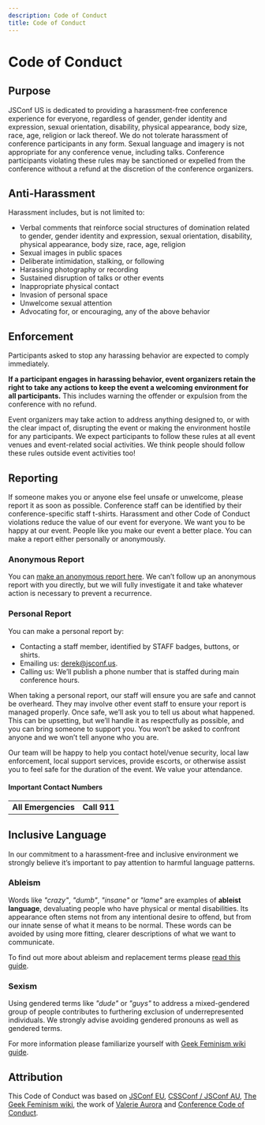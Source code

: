 ```yaml
---
description: Code of Conduct
title: Code of Conduct
---
```


# Code of Conduct

## Purpose

JSConf US is dedicated to providing a harassment-free conference experience for everyone, regardless of gender, gender identity and expression, sexual orientation, disability, physical appearance, body size, race, age, religion or lack thereof. We do not tolerate harassment of conference participants in any form. Sexual language and imagery is not appropriate for any conference venue, including talks. Conference participants violating these rules may be sanctioned or expelled from the conference without a refund at the discretion of the conference organizers.

## Anti-Harassment

Harassment includes, but is not limited to:

*   Verbal comments that reinforce social structures of domination related to gender, gender identity and expression, sexual orientation, disability, physical appearance, body size, race, age, religion
*   Sexual images in public spaces
*   Deliberate intimidation, stalking, or following
*   Harassing photography or recording
*   Sustained disruption of talks or other events
*   Inappropriate physical contact
*   Invasion of personal space
*   Unwelcome sexual attention
*   Advocating for, or encouraging, any of the above behavior

## Enforcement

Participants asked to stop any harassing behavior are expected to comply immediately.

**If a participant engages in harassing behavior, event organizers retain the right to take any actions to keep the event a welcoming environment for all participants.** This includes warning the offender or expulsion from the conference with no refund.

Event organizers may take action to address anything designed to, or with the clear impact of, disrupting the event or making the environment hostile for any participants. We expect participants to follow these rules at all event venues and event-related social activities. We think people should follow these rules outside event activities too!

## Reporting

If someone makes you or anyone else feel unsafe or unwelcome, please report it as soon as possible. Conference staff can be identified by their conference-specific staff t-shirts. Harassment and other Code of Conduct violations reduce the value of our event for everyone. We want you to be happy at our event. People like you make our event a better place. You can make a report either personally or anonymously.

### Anonymous Report

You can [make an anonymous report here][2018-report-form]. We can’t follow up an anonymous report with you directly, but we will fully investigate it and take whatever action is necessary to prevent a recurrence.

### Personal Report

You can make a personal report by:

*   Contacting a staff member, identified by STAFF badges, buttons, or shirts.
*   Emailing us: [derek@jsconf.us](mailto:derek@jsconf.us).
*   Calling us: We’ll publish a phone number that is staffed during main conference hours.

When taking a personal report, our staff will ensure you are safe and cannot be overheard. They may involve other event staff to ensure your report is managed properly. Once safe, we’ll ask you to tell us about what happened. This can be upsetting, but we’ll handle it as respectfully as possible, and you can bring someone to support you. You won’t be asked to confront anyone and we won’t tell anyone who you are.

Our team will be happy to help you contact hotel/venue security, local law enforcement, local support services, provide escorts, or otherwise assist you to feel safe for the duration of the event. We value your attendance.

#### Important Contact Numbers

| | |
|-------------------------------|--------------------------------------------------|
| **All Emergencies**           | **Call 911**                                     |


## Inclusive Language

In our commitment to a harassment-free and inclusive environment we strongly believe it’s important to pay attention to harmful language patterns.

### Ableism

Words like *"crazy"*, *"dumb"*, *"insane"* or *"lame"* are examples of **ableist language**, devaluating people who have physical or mental disabilities. Its appearance often stems not from any intentional desire to offend, but from our innate sense of what it means to be normal. These words can be avoided by using more fitting, clearer descriptions of what we want to communicate.

To find out more about ableism and replacement terms please [read this guide](http://www.autistichoya.com/p/ableist-words-and-terms-to-avoid.html).

### Sexism

Using gendered terms like *"dude"* or *"guys"* to address a mixed-gendered group of people contributes to furthering exclusion of underrepresented individuals. We strongly advise avoiding gendered pronouns as well as gendered terms.

For more information please familiarize yourself with [Geek Feminism wiki guide](http://geekfeminism.wikia.com/wiki/Nonsexist_language).

## Attribution

This Code of Conduct was based on [JSConf EU](https://2018.jsconf.eu), [CSSConf / JSConf AU](http://2018.jsconfau.com/), [The Geek Feminism wiki](http://geekfeminism.wikia.com/wiki/Conference_anti-harassment/Policy), the work of [Valerie Aurora](https://frameshiftconsulting.com/code-of-conduct-training/) and [Conference Code of Conduct](http://confcodeofconduct.com/).

[2018-report-form]: http://bit.ly/JSConfUS2018Report
